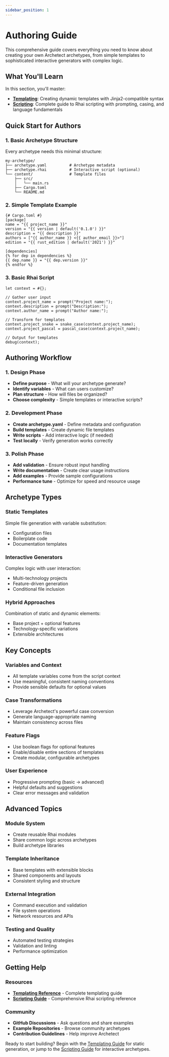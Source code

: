 ```yaml
---
sidebar_position: 1
---
```


# Authoring Guide

This comprehensive guide covers everything you need to know about creating your own Archetect archetypes, from simple templates to sophisticated interactive generators with complex logic.

## What You'll Learn

In this section, you'll master:

- **[Templating](./templating)**: Creating dynamic templates with Jinja2-compatible syntax
- **[Scripting](./scripting)**: Complete guide to Rhai scripting with prompting, casing, and language fundamentals

## Quick Start for Authors

### 1. Basic Archetype Structure

Every archetype needs this minimal structure:

```
my-archetype/
├── archetype.yaml          # Archetype metadata
├── archetype.rhai          # Interactive script (optional)
└── content/                # Template files
    ├── src/
    │   └── main.rs
    ├── Cargo.toml
    └── README.md
```

### 2. Simple Template Example

```jinja
{# Cargo.toml #}
[package]
name = "{{ project_name }}"
version = "{{ version | default('0.1.0') }}"
description = "{{ description }}"
authors = ["{{ author_name }} <{{ author_email }}>"]
edition = "{{ rust_edition | default('2021') }}"

[dependencies]
{% for dep in dependencies %}
{{ dep.name }} = "{{ dep.version }}"
{% endfor %}
```

### 3. Basic Rhai Script

```rhai
let context = #{};

// Gather user input
context.project_name = prompt("Project name:");
context.description = prompt("Description:");
context.author_name = prompt("Author name:");

// Transform for templates
context.project_snake = snake_case(context.project_name);
context.project_pascal = pascal_case(context.project_name);

// Output for templates
debug(context);
```

## Authoring Workflow

### 1. Design Phase
- **Define purpose** - What will your archetype generate?
- **Identify variables** - What can users customize?
- **Plan structure** - How will files be organized?
- **Choose complexity** - Simple templates or interactive scripts?

### 2. Development Phase
- **Create archetype.yaml** - Define metadata and configuration
- **Build templates** - Create dynamic file templates  
- **Write scripts** - Add interactive logic (if needed)
- **Test locally** - Verify generation works correctly

### 3. Polish Phase
- **Add validation** - Ensure robust input handling
- **Write documentation** - Create clear usage instructions
- **Add examples** - Provide sample configurations
- **Performance tune** - Optimize for speed and resource usage

## Archetype Types

### Static Templates
Simple file generation with variable substitution:
- Configuration files
- Boilerplate code
- Documentation templates

### Interactive Generators  
Complex logic with user interaction:
- Multi-technology projects
- Feature-driven generation
- Conditional file inclusion

### Hybrid Approaches
Combination of static and dynamic elements:
- Base project + optional features
- Technology-specific variations
- Extensible architectures

## Key Concepts

### Variables and Context
- All template variables come from the script context
- Use meaningful, consistent naming conventions
- Provide sensible defaults for optional values

### Case Transformations
- Leverage Archetect's powerful case conversion
- Generate language-appropriate naming
- Maintain consistency across files

### Feature Flags
- Use boolean flags for optional features
- Enable/disable entire sections of templates
- Create modular, configurable archetypes

### User Experience
- Progressive prompting (basic → advanced)
- Helpful defaults and suggestions
- Clear error messages and validation

## Advanced Topics

### Module System
- Create reusable Rhai modules
- Share common logic across archetypes
- Build archetype libraries

### Template Inheritance
- Base templates with extensible blocks
- Shared components and layouts
- Consistent styling and structure

### External Integration
- Command execution and validation
- File system operations
- Network resources and APIs

### Testing and Quality
- Automated testing strategies
- Validation and linting
- Performance optimization

## Getting Help

### Resources
- **[Templating Reference](./templating)** - Complete templating guide
- **[Scripting Guide](./scripting)** - Comprehensive Rhai scripting reference

### Community
- **GitHub Discussions** - Ask questions and share examples
- **Example Repositories** - Browse community archetypes
- **Contribution Guidelines** - Help improve Archetect

Ready to start building? Begin with the [Templating Guide](./templating) for static generation, or jump to the [Scripting Guide](./scripting) for interactive archetypes.